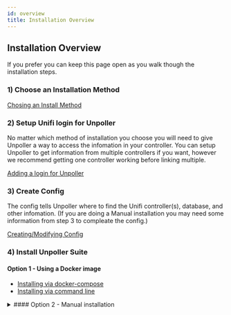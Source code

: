 ```yaml
---
id: overview
title: Installation Overview
---
```


## Installation Overview
If you prefer you can keep this page open as you walk though the installation steps.

### 1) Choose an Installation Method


[Chosing an Install Method](../install/installmethod)

### 2) Setup Unifi login for Unpoller
No matter which method of installation you choose you will need to give Unpoller a way to access the infomation in your controller.
You can setup Unpoller to get information from multiple controllers if you want, however we recommend getting one controller working before linking multiple.

[Adding a login for Unpoller](unifilogin)

### 3) Create Config
The config tells Unpoller where to find the Unifi controller(s), database, and other infomation.
(If you are doing a Manual installation you may need some information from step 3 to compleate the config.)

[Creating/Modifying Config](applicationconfig)

### 4) Install Unpoller Suite
#### Option 1 - Using a Docker image

- [Installing via docker-compose](dockercompose)
- [Installing via command line](docker)

<details>
  <summary>#### Option 2 - Manual installation</summary>
**Install Database:**
[InfluxDB](../dependencies/influxdb) and [Prometheus](../dependencies/prometheus) are both supported. You only need one.

InfluxDB is recomended, as it supports both metrics and logging.
Prometheus can hold only metrics. Loki is made by the Devs of Prometheus to hold logs. If you want both metrics & logging you will need to install Loki alongside Prometheus.

**Install Grafana:**
[Grafana Installation](grafana)

**Install Unpoller:**
Platform specific install docs:
- [Windows](windows)
- [MacOS](macos)
- [Linux](linux)
- [FreeBSD](freebsd)

<details>
  
### 5) Setup Grafana
Setup Grafana
